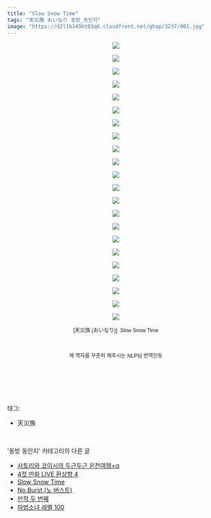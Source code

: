 ```yaml
---
title: "Slow Snow Time"
tags: "天災族 おいなり 동방_동인지"
image: "https://d2l1b145ht03q6.cloudfront.net/ghap/3237/001.jpg"
---
```

<div class="article">
<p style="text-align: center; clear: none; float: none;"><img src="{{ site.imgserver1 }}/ghap/3237/001.jpg"/></p>
<p style="text-align: center; clear: none; float: none;"><img src="{{ site.imgserver1 }}/ghap/3237/002.jpg"/></p>
<p style="text-align: center; clear: none; float: none;"><img src="{{ site.imgserver1 }}/ghap/3237/003.jpg"/></p>
<p style="text-align: center; clear: none; float: none;"><img src="{{ site.imgserver1 }}/ghap/3237/004.jpg"/></p>
<p style="text-align: center; clear: none; float: none;"><img src="{{ site.imgserver1 }}/ghap/3237/005.jpg"/></p>
<p style="text-align: center; clear: none; float: none;"><img src="{{ site.imgserver1 }}/ghap/3237/006.jpg"/></p>
<p style="text-align: center; clear: none; float: none;"><img src="{{ site.imgserver1 }}/ghap/3237/007.jpg"/></p>
<p style="text-align: center; clear: none; float: none;"><img src="{{ site.imgserver1 }}/ghap/3237/008.jpg"/></p>
<p style="text-align: center; clear: none; float: none;"><img src="{{ site.imgserver1 }}/ghap/3237/009.jpg"/></p>
<p style="text-align: center; clear: none; float: none;"><img src="{{ site.imgserver1 }}/ghap/3237/010.jpg"/></p>
<p style="text-align: center; clear: none; float: none;"><img src="{{ site.imgserver1 }}/ghap/3237/011.jpg"/></p>
<p style="text-align: center; clear: none; float: none;"><img src="{{ site.imgserver1 }}/ghap/3237/012.jpg"/></p>
<p style="text-align: center; clear: none; float: none;"><img src="{{ site.imgserver1 }}/ghap/3237/013.jpg"/></p>
<p style="text-align: center; clear: none; float: none;"><img src="{{ site.imgserver1 }}/ghap/3237/014.jpg"/></p>
<p style="text-align: center; clear: none; float: none;"><img src="{{ site.imgserver1 }}/ghap/3237/015.jpg"/></p>
<p style="text-align: center; clear: none; float: none;"><img src="{{ site.imgserver1 }}/ghap/3237/016.jpg"/></p>
<p style="text-align: center; clear: none; float: none;"><img src="{{ site.imgserver1 }}/ghap/3237/017.jpg"/></p>
<p style="text-align: center; clear: none; float: none;"><img src="{{ site.imgserver1 }}/ghap/3237/018.jpg"/></p>
<p style="text-align: center; clear: none; float: none;"><img src="{{ site.imgserver1 }}/ghap/3237/019.jpg"/></p>
<p style="text-align: center; clear: none; float: none;"><img src="{{ site.imgserver1 }}/ghap/3237/020.jpg"/></p>
<p style="text-align: center; clear: none; float: none;"><img src="{{ site.imgserver1 }}/ghap/3237/021.jpg"/></p>
<p style="text-align: center; clear: none; float: none;"><img src="{{ site.imgserver1 }}/ghap/3237/022.jpg"/></p>
<p style="text-align: center; clear: none; float: none;"><span style="font-family: Arial, 돋움, Dotum, AppleGothic, sans-serif; font-size: 12px;">[天災族 (おいなり)]  </span><font face="Arial, 돋움, Dotum, AppleGothic, sans-serif"><span style="font-size: 12px;">Slow Snow Time</span></font></p>
<p style="text-align: center; clear: none; float: none;"><font face="Arial, 돋움, Dotum, AppleGothic, sans-serif"><span style="font-size: 12px;"><br/></span></font></p>
<p style="text-align: center; clear: none; float: none;"><font face="Arial, 돋움, Dotum, AppleGothic, sans-serif"><span style="font-size: 12px;">제 역자를 꾸준히 해주시는 NLP님 번역인듯</span></font></p>
<p style="text-align: center; clear: none; float: none;"><font face="Arial, 돋움, Dotum, AppleGothic, sans-serif"><span style="font-size: 12px;"><br/></span></font></p>
<p><br/></p>
</div><br/>
<div class="tagTrail">
<p>태그: </p>
<ul>
<li>天災族</li>
</ul>
</div><br/>
<div class="another">
<p>'동방 동인지' 카테고리의 다른 글</p>
<ul>
<li><a href="/ghap_3239">사토리와 코이시의 두근두근 온천여행+α</a></li>
<li><a href="/ghap_3238">4컷 만화 LIVE 환상향 4</a></li>
<li><a href="/ghap_3237">Slow Snow Time</a></li>
<li><a href="/ghap_3236">No Burst (노 버스트)</a></li>
<li><a href="/ghap_3235">만작 두 번째</a></li>
<li><a href="/ghap_3234">마법소녀 레벨 100</a></li>
</ul>
</div><br/>
<div class="cb_module cb_fluid">
<div class="cb_wrt cb_profile">
</div><!-- commentList close -->
</div><br/>
